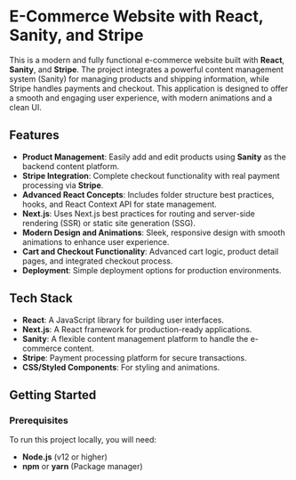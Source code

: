 # E-Commerce Website with React, Sanity, and Stripe

This is a modern and fully functional e-commerce website built with **React**, **Sanity**, and **Stripe**. The project integrates a powerful content management system (Sanity) for managing products and shipping information, while Stripe handles payments and checkout. This application is designed to offer a smooth and engaging user experience, with modern animations and a clean UI.

## Features

- **Product Management**: Easily add and edit products using **Sanity** as the backend content platform.
- **Stripe Integration**: Complete checkout functionality with real payment processing via **Stripe**.
- **Advanced React Concepts**: Includes folder structure best practices, hooks, and React Context API for state management.
- **Next.js**: Uses Next.js best practices for routing and server-side rendering (SSR) or static site generation (SSG).
- **Modern Design and Animations**: Sleek, responsive design with smooth animations to enhance user experience.
- **Cart and Checkout Functionality**: Advanced cart logic, product detail pages, and integrated checkout process.
- **Deployment**: Simple deployment options for production environments.

## Tech Stack

- **React**: A JavaScript library for building user interfaces.
- **Next.js**: A React framework for production-ready applications.
- **Sanity**: A flexible content management platform to handle the e-commerce content.
- **Stripe**: Payment processing platform for secure transactions.
- **CSS/Styled Components**: For styling and animations.

## Getting Started

### Prerequisites

To run this project locally, you will need:

- **Node.js** (v12 or higher)
- **npm** or **yarn** (Package manager)
